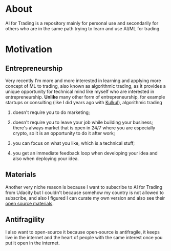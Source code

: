 # About

AI for Trading is a repository mainly for personal use and secondarily for others who are in the same path trying to learn and use AI/ML for trading.

# Motivation

## Entrepreneurship

Very recently I'm more and more interested in learning and applying more concept of ML to trading, also known as algorithmic trading, as it provides a unique opportunity for technical mind like myself who are interested in entrepreneurship. **Unlike** many other form of entrepreneurship, for example startups or consulting (like I did years ago with [Kulkul][KULKUL]), algorithmic trading

1. doesn't require you to do marketing;

2. doesn't require you to leave your job while building your business; there's always market that is open in 24/7 where you are especially crypto, so it is an opportunity to do it after work;

3. you can focus on what you like, which is a technical stuff;

4. you get an immediate feedback loop when developing your idea and also when deploying your idea.

## Materials

Another very niche reason is because I want to subscribe to AI for Trading from Udacity but I couldn't because somehow my country is not allowed to subscribe, and also I figured I can curate my own version and also see their [open source materials][AI_FOR_TRADING].

## Antifragility

I also want to open-source it because open-source is antifragile, it keeps live in the internet and the heart of people with the same interest once you put it open in the internet.


[KULKUL]: https://kulkul.tech
[AI_FOR_TRADING]: https://github.com/udacity/artificial-intelligence-for-trading